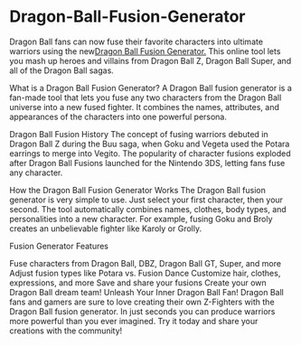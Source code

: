 # Dragon-Ball-Fusion-Generator
Dragon Ball fans can now fuse their favorite characters into ultimate warriors using the new<a href="https://dragon-ball-fusion-generator.coderobo.org/" target="_blank">Dragon Ball Fusion Generator.</a> This online tool lets you mash up heroes and villains from Dragon Ball Z, Dragon Ball Super, and all of the Dragon Ball sagas.

What is a Dragon Ball Fusion Generator?
A Dragon Ball fusion generator is a fan-made tool that lets you fuse any two characters from the Dragon Ball universe into a new fused fighter. It combines the names, attributes, and appearances of the characters into one powerful persona.

Dragon Ball Fusion History
The concept of fusing warriors debuted in Dragon Ball Z during the Buu saga, when Goku and Vegeta used the Potara earrings to merge into Vegito. The popularity of character fusions exploded after Dragon Ball Fusions launched for the Nintendo 3DS, letting fans fuse any character.

How the Dragon Ball Fusion Generator Works
The Dragon Ball fusion generator is very simple to use. Just select your first character, then your second. The tool automatically combines names, clothes, body types, and personalities into a new character. For example, fusing Goku and Broly creates an unbelievable fighter like Karoly or Grolly.

Fusion Generator Features

Fuse characters from Dragon Ball, DBZ, Dragon Ball GT, Super, and more
Adjust fusion types like Potara vs. Fusion Dance
Customize hair, clothes, expressions, and more
Save and share your fusions
Create your own Dragon Ball dream team!
Unleash Your Inner Dragon Ball Fan!
Dragon Ball fans and gamers are sure to love creating their own Z-Fighters with the Dragon Ball fusion generator. In just seconds you can produce warriors more powerful than you ever imagined. Try it today and share your creations with the community!
